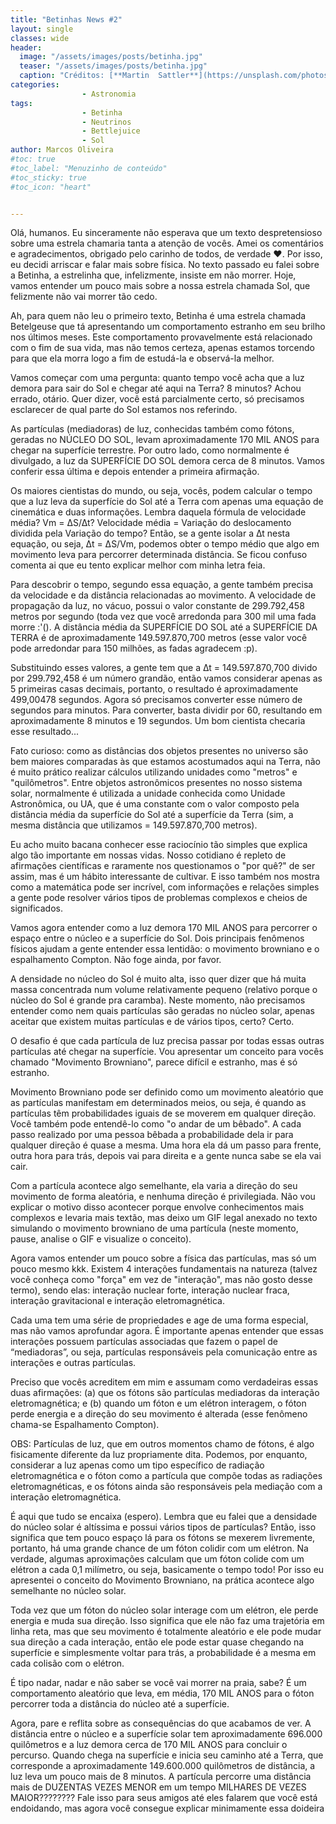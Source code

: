 ```yaml
---
title: "Betinhas News #2"
layout: single
classes: wide
header:
  image: "/assets/images/posts/betinha.jpg"
  teaser: "/assets/images/posts/betinha.jpg"
  caption: "Créditos: [**Martin  Sattler**](https://unsplash.com/photos/mBz6QjRZKvc) "
categories: 
                - Astronomia          
tags: 
                - Betinha
                - Neutrinos
                - Bettlejuice
                - Sol             
author: Marcos Oliveira
#toc: true
#toc_label: "Menuzinho de conteúdo"
#toc_sticky: true
#toc_icon: "heart"


---
```


<div class="text-justify"> 

<p>Olá, humanos. Eu sinceramente não esperava que um texto despretensioso sobre uma estrela chamaria tanta a atenção de vocês. Amei os comentários e agradecimentos, obrigado pelo carinho de todos, de verdade ♥. Por isso, eu decidi arriscar e falar mais sobre física. No texto passado eu falei sobre a Betinha, a estrelinha que, infelizmente, insiste em não morrer. Hoje, vamos entender um pouco mais sobre a nossa estrela chamada Sol, que felizmente não vai morrer tão cedo.

<p>Ah, para quem não leu o primeiro texto, Betinha é uma estrela chamada Betelgeuse que tá apresentando um comportamento estranho em seu brilho nos últimos meses. Este comportamento provavelmente está relacionado com o fim de sua vida, mas não temos certeza, apenas estamos torcendo para que ela morra logo a fim de estudá-la e observá-la melhor.

<p>Vamos começar com uma pergunta: quanto tempo você acha que a luz demora para sair do Sol e chegar até aqui na Terra? 8 minutos? Achou errado, otário. Quer dizer, você está parcialmente certo, só precisamos esclarecer de qual parte do Sol estamos nos referindo.

<p>As partículas (mediadoras) de luz, conhecidas também como fótons, geradas no NÚCLEO DO SOL, levam aproximadamente 170 MIL ANOS para chegar na superfície terrestre. Por outro lado, como normalmente é divulgado, a luz da SUPERFÍCIE DO SOL demora cerca de 8 minutos. Vamos conferir essa última e depois entender a primeira afirmação.

<p>Os maiores cientistas do mundo, ou seja, vocês, podem calcular o tempo que a luz leva da superfície do Sol até a Terra com apenas uma equação de cinemática e duas informações. Lembra daquela fórmula de velocidade média? Vm = ∆S/∆t? Velocidade média = Variação do deslocamento dividida pela Variação do tempo? Então, se a gente isolar a ∆t nesta equação, ou seja, ∆t = ∆S/Vm, podemos obter o tempo médio que algo em movimento leva para percorrer determinada distância. Se ficou confuso comenta ai que eu tento explicar melhor com minha letra feia.

<p>Para descobrir o tempo, segundo essa equação, a gente também precisa da velocidade e da distância relacionadas ao movimento. A velocidade de propagação da luz, no vácuo, possui o valor constante de 299.792,458 metros por segundo (toda vez que você arredonda para 300 mil uma fada morre :'(). A distância média da SUPERFÍCIE DO SOL até a SUPERFÍCIE DA TERRA é de aproximadamente 149.597.870,700 metros (esse valor você pode arredondar para 150 milhões, as fadas agradecem :p).

<p>Substituindo esses valores, a gente tem que a ∆t = 149.597.870,700 divido por 299.792,458 é um número grandão, então vamos considerar apenas as 5 primeiras casas decimais, portanto, o resultado é aproximadamente 499,00478 segundos. Agora só precisamos converter esse número de segundos para minutos. Para converter, basta dividir por 60, resultando em aproximadamente 8 minutos e 19 segundos. Um bom cientista checaria esse resultado...

<p>Fato curioso: como as distâncias dos objetos presentes no universo são bem maiores comparadas às que estamos acostumados aqui na Terra, não é muito prático realizar cálculos utilizando unidades como "metros" e "quilômetros". Entre objetos astronômicos presentes no nosso sistema solar, normalmente é utilizada a unidade conhecida como Unidade Astronômica, ou UA, que é uma constante com o valor composto pela distância média da superfície do Sol até a superfície da Terra (sim, a mesma distância que utilizamos = 149.597.870,700 metros).

<p>Eu acho muito bacana conhecer esse raciocínio tão simples que explica algo tão importante em nossas vidas. Nosso cotidiano é repleto de afirmações científicas e raramente nos questionamos o "por quê?" de ser assim, mas é um hábito interessante de cultivar. E isso também nos mostra como a matemática pode ser incrível, com informações e relações simples a gente pode resolver vários tipos de problemas complexos e cheios de significados.

<p>Vamos agora entender como a luz demora 170 MIL ANOS para percorrer o espaço entre o núcleo e a superfície do Sol. Dois principais fenômenos físicos ajudam a gente entender essa lentidão: o movimento browniano e o espalhamento Compton. Não foge ainda, por favor.

<p>A densidade no núcleo do Sol é muito alta, isso quer dizer que há muita massa concentrada num volume relativamente pequeno (relativo porque o núcleo do Sol é grande pra caramba). Neste momento, não precisamos entender como nem quais partículas são geradas no núcleo solar, apenas aceitar que existem muitas partículas e de vários tipos, certo? Certo.

<p>O desafio é que cada partícula de luz precisa passar por todas essas outras partículas até chegar na superfície. Vou apresentar um conceito para vocês chamado "Movimento Browniano", parece difícil e estranho, mas é só estranho.

<p> Movimento Browniano pode ser definido como um movimento aleatório que as partículas manifestam em determinados meios, ou seja, é quando as partículas têm probabilidades iguais de se moverem em qualquer direção. Você também pode entendê-lo como "o andar de um bêbado". A cada passo realizado por uma pessoa bêbada a probabilidade dela ir para qualquer direção é quase a mesma. Uma hora ela dá um passo para frente, outra hora para trás, depois vai para direita e a gente nunca sabe se ela vai cair.

<p>Com a partícula acontece algo semelhante, ela varia a direção do seu movimento de forma aleatória, e nenhuma direção é privilegiada. Não vou explicar o motivo disso acontecer porque envolve conhecimentos mais complexos e levaria mais textão, mas deixo um GIF legal anexado no texto simulando o movimento browniano de uma partícula (neste momento, pause, analise o GIF e visualize o conceito).

<p>Agora vamos entender um pouco sobre a física das partículas, mas só um pouco mesmo kkk. Existem 4 interações fundamentais na natureza (talvez você conheça como "força" em vez de "interação", mas não gosto desse termo), sendo elas: interação nuclear forte, interação nuclear fraca, interação gravitacional e interação eletromagnética.

<p>Cada uma tem uma série de propriedades e age de uma forma especial, mas não vamos aprofundar agora. É importante apenas entender que essas interações possuem partículas associadas que fazem o papel de “mediadoras”, ou seja, partículas responsáveis pela comunicação entre as interações e outras partículas.

<p>Preciso que vocês acreditem em mim e assumam como verdadeiras essas duas afirmações: (a) que os fótons são partículas mediadoras da interação eletromagnética; e (b) quando um fóton e um elétron interagem, o fóton perde energia e a direção do seu movimento é alterada (esse fenômeno chama-se Espalhamento Compton).

<p>OBS: Partículas de luz, que em outros momentos chamo de fótons, é algo fisicamente diferente da luz propriamente dita. Podemos, por enquanto, considerar a luz apenas como um tipo específico de radiação eletromagnética e o fóton como a partícula que compõe todas as radiações eletromagnéticas, e os fótons ainda são responsáveis pela mediação com a interação eletromagnética.

<p>É aqui que tudo se encaixa (espero). Lembra que eu falei que a densidade do núcleo solar é altíssima e possui vários tipos de partículas? Então, isso significa que tem pouco espaço lá para os fótons se mexerem livremente, portanto, há uma grande chance de um fóton colidir com um elétron. Na verdade, algumas aproximações calculam que um fóton colide com um elétron a cada 0,1 milímetro, ou seja, basicamente o tempo todo! Por isso eu apresentei o conceito do Movimento Browniano, na prática acontece algo semelhante no núcleo solar.

<p>Toda vez que um fóton do núcleo solar interage com um elétron, ele perde energia e muda sua direção. Isso significa que ele não faz uma trajetória em linha reta, mas que seu movimento é totalmente aleatório e ele pode mudar sua direção a cada interação, então ele pode estar quase chegando na superfície e simplesmente voltar para trás, a probabilidade é a mesma em cada colisão com o elétron.

<p>É tipo nadar, nadar e não saber se você vai morrer na praia, sabe? É um comportamento aleatório que leva, em média, 170 MIL ANOS para o fóton percorrer toda a distância do núcleo até a superfície.

<p>Agora, pare e reflita sobre as consequências do que acabamos de ver. A distância entre o núcleo e a superfície solar tem aproximadamente 696.000 quilômetros e a luz demora cerca de 170 MIL ANOS para concluir o percurso.
Quando chega na superfície e inicia seu caminho até a Terra, que corresponde a aproximadamente 149.600.000 quilômetros de distância, a luz leva um pouco mais de 8 minutos. A partícula percorre uma distância mais de DUZENTAS VEZES MENOR em um tempo MILHARES DE VEZES MAIOR???????? Fale isso para seus amigos até eles falarem que você está endoidando, mas agora você consegue explicar minimamente essa doideira 

